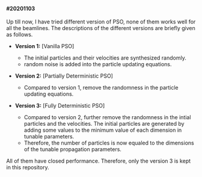 #### #20201103
Up till now, I have tried different version of PSO, none of them works
well for all the beamlines. The descriptions of the different versions are
briefly given as follows.

- **Version 1:** [Vanilla PSO]

    - The initial particles and their velocities are synthesized randomly.
    - random noise is added into the particle updating equations.  

- **Version 2:** [Partially Deterministic PSO]

    - Compared to version 1, remove the randomness in the particle updating
    equations.

- **Version 3:** [Fully Deterministic PSO]

    - Compared to version 2, further remove the randomness in the intial particles
    and the velocities. The initial particles are generated by adding some values
    to the minimum value of each dimension in tunable parameters. 
    - Therefore, the number of particles is now equaled to the dimensions 
    of the tunable propagation parameters.

All of them have closed performance. Therefore, only the version 3 is kept
in this repository.